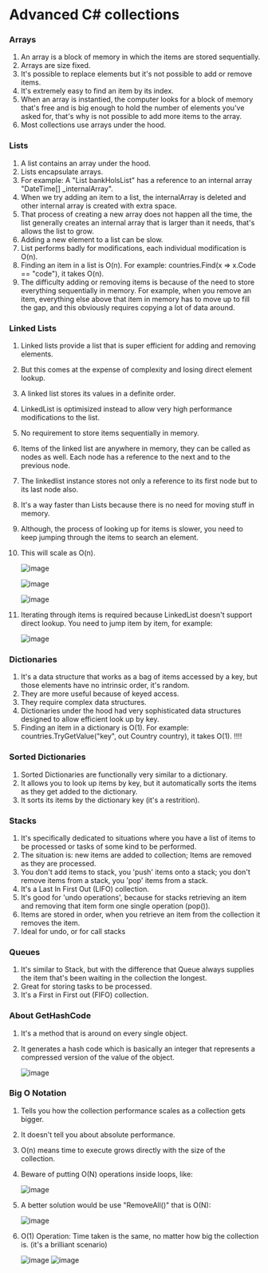 # Advanced C# collections

### Arrays

1) An array is a block of memory in which the items are stored sequentially.
2) Arrays are size fixed.
3) It's possible to replace elements but it's not possible to add or remove items.
4) It's extremely easy to find an item by its index.
5) When an array is instantied, the computer looks for a block of memory that's free and is big enough to hold the number of elements you've asked for, that's why is not possible to add more items to the array.
6) Most collections use arrays under the hood.

### Lists

1) A list contains an array under the hood.
2) Lists encapsulate arrays.
3) For example: A "List<DateTime> bankHolsList" has a reference to an internal array "DateTime[] _internalArray".
4) When we try adding an item to a list, the internalArray is deleted and other internal array is created with extra space.
5) That process of creating a new array does not happen all the time, the list generally creates an internal array that is larger than it needs, that's allows the list to grow.
6) Adding a new element to a list can be slow.
7) List<T> performs badly for modifications, each individual modification is O(n).
8) Finding an item in a list is O(n). For example: countries.Find(x => x.Code == "code"), it takes O(n).
9) The difficulty adding or removing items is because of the need to store everything sequentially in memory. For example, when you remove an item, everything
    else above that item in memory has to move up to fill the gap, and this obviously requires copying a lot of data around.
    
### Linked Lists
 
1) Linked lists provide a list that is super efficient for adding and removing elements.
2) But this comes at the expense of complexity and losing direct element lookup.    
3) A linked list stores its values in a definite order.
4) LinkedList is optimisized instead to allow very high performance modifications to the list.
5) No requirement to store items sequentially in memory.
6) Items of the linked list are anywhere in memory, they can be called as nodes as well. Each node has a reference to the next and to the previous node.
7) The linkedlist instance stores not only a reference to its first node but to its last node also.
8) It's a way faster than Lists because there is no need for moving stuff in memory.
9) Although, the process of looking up for items is slower, you need to keep jumping through the items to search an element.
10) This will scale as O(n).

    ![image](https://user-images.githubusercontent.com/79495407/229603514-26c5fc69-0bea-413f-8c50-7a4018ba9533.png)
    
    ![image](https://user-images.githubusercontent.com/79495407/229616168-b86c1f5b-a213-4c97-885d-6d64ed5410f4.png)

    ![image](https://user-images.githubusercontent.com/79495407/229627483-73de33fd-5fd4-4e70-bca1-324b61e537bf.png)
    
11) Iterating through items is required because LinkedList<T> doesn't support direct lookup. You need to jump item by item, for example:
    
    ![image](https://user-images.githubusercontent.com/79495407/229825194-a89c71a3-a0a1-4a1b-942e-b68f6a046c58.png)


### Dictionaries

1) It's a data structure that works as a bag of items accessed by a key, but those elements have no intrinsic order, it's random.
2) They are more useful because of keyed access.
3) They require complex data structures.
4) Dictionaries under the hood had very sophisticated data structures designed to allow efficient look up by key.
5) Finding an item in a dictionary is O(1). For example: countries.TryGetValue("key", out Country country), it takes O(1). !!!!

### Sorted Dictionaries

1) Sorted Dictionaries are functionally very similar to a dictionary.
2) It allows you to look up items by key, but it automatically sorts the items as they get added to the dictionary.
3) It sorts its items by the dictionary key (it's a restrition).

### Stacks

1) It's specifically dedicated to situations where you have a list of items to be processed or tasks of some kind to be performed.
2) The situation is: new items are added to collection; Items are removed as they are processed.
3) You don't add items to stack, you 'push' items onto a stack; you don't remove items from a stack, you 'pop' items from a stack.
4) It's a Last In First Out (LIFO) collection.
5) It's good for 'undo operations', because for stacks retrieving an item and removing that item form one single operation (pop()).
6) Items are stored in order, when you retrieve an item from the collection it removes the item.
7) Ideal for undo, or for call stacks

### Queues

1) It's similar to Stack<T>, but with the difference that Queue<T> always supplies the item that's been waiting in the collection the longest.
2) Great for storing tasks to be processed.
3) It's a First in First out (FIFO) collection.

### About GetHashCode
    
1) It's a method that is around on every single object.
2) It generates a hash code which is basically an integer that represents a compressed version of the value of the object.

    ![image](https://user-images.githubusercontent.com/79495407/229597617-b52f3115-7088-4ee2-ad62-d6dd0e6adbe0.png)
    
### Big O Notation

1) Tells you how the collection performance scales as a collection gets bigger.
2) It doesn't tell you about absolute performance.
3) O(n) means time to execute grows directly with the size of the collection.
4) Beware of putting O(N) operations inside loops, like:

    ![image](https://user-images.githubusercontent.com/79495407/229543164-c42e5b8a-4af2-48bb-9b21-83ce6358cc4b.png)
    
5) A better solution would be use "RemoveAll()" that is O(N):
  
    ![image](https://user-images.githubusercontent.com/79495407/229541777-fd516847-c03a-4621-be45-5c1ad276684f.png)

6) O(1) Operation: Time taken is the same, no matter how big the collection is. (it's a brilliant scenario)

    ![image](https://user-images.githubusercontent.com/79495407/229543010-42152fab-957c-436e-a164-773561af2bf5.png)
    ![image](https://user-images.githubusercontent.com/79495407/229551709-1ede8d68-ef14-40b4-bb5e-631f65a7f135.png)

